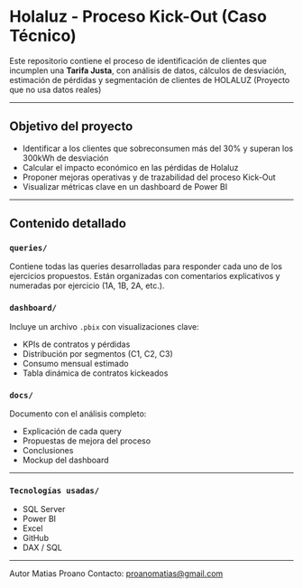# Holaluz - Proceso Kick-Out (Caso Técnico)

Este repositorio contiene el proceso de identificación de clientes que incumplen una **Tarifa Justa**, con análisis de datos, cálculos de desviación, estimación de pérdidas y segmentación de clientes de HOLALUZ (Proyecto que no usa datos reales)

---

## Objetivo del proyecto

- Identificar a los clientes que sobreconsumen más del 30% y superan los 300kWh de desviación
- Calcular el impacto económico en las pérdidas de Holaluz
- Proponer mejoras operativas y de trazabilidad del proceso Kick-Out
- Visualizar métricas clave en un dashboard de Power BI

---

## Contenido detallado

### `queries/`
Contiene todas las queries desarrolladas para responder cada uno de los ejercicios propuestos. Están organizadas con comentarios explicativos y numeradas por ejercicio (1A, 1B, 2A, etc.).

### `dashboard/`
Incluye un archivo `.pbix` con visualizaciones clave:
- KPIs de contratos y pérdidas
- Distribución por segmentos (C1, C2, C3)
- Consumo mensual estimado
- Tabla dinámica de contratos kickeados

### `docs/`
Documento con el análisis completo:
- Explicación de cada query
- Propuestas de mejora del proceso
- Conclusiones
- Mockup del dashboard

---

### `Tecnologías usadas/`
- SQL Server
- Power BI
- Excel
- GitHub
- DAX / SQL
---

Autor
Matias Proano
Contacto: proanomatias@gmail.com





